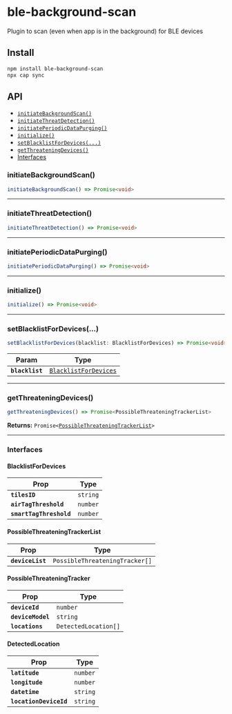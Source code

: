 # ble-background-scan

Plugin to scan (even when app is in the background) for BLE devices

## Install

```bash
npm install ble-background-scan
npx cap sync
```

## API

<docgen-index>

* [`initiateBackgroundScan()`](#initiatebackgroundscan)
* [`initiateThreatDetection()`](#initiatethreatdetection)
* [`initiatePeriodicDataPurging()`](#initiateperiodicdatapurging)
* [`initialize()`](#initialize)
* [`setBlacklistForDevices(...)`](#setblacklistfordevices)
* [`getThreateningDevices()`](#getthreateningdevices)
* [Interfaces](#interfaces)

</docgen-index>

<docgen-api>
<!--Update the source file JSDoc comments and rerun docgen to update the docs below-->

### initiateBackgroundScan()

```typescript
initiateBackgroundScan() => Promise<void>
```

--------------------


### initiateThreatDetection()

```typescript
initiateThreatDetection() => Promise<void>
```

--------------------


### initiatePeriodicDataPurging()

```typescript
initiatePeriodicDataPurging() => Promise<void>
```

--------------------


### initialize()

```typescript
initialize() => Promise<void>
```

--------------------


### setBlacklistForDevices(...)

```typescript
setBlacklistForDevices(blacklist: BlacklistForDevices) => Promise<void>
```

| Param           | Type                                                                |
| --------------- | ------------------------------------------------------------------- |
| **`blacklist`** | <code><a href="#blacklistfordevices">BlacklistForDevices</a></code> |

--------------------


### getThreateningDevices()

```typescript
getThreateningDevices() => Promise<PossibleThreateningTrackerList>
```

**Returns:** <code>Promise&lt;<a href="#possiblethreateningtrackerlist">PossibleThreateningTrackerList</a>&gt;</code>

--------------------


### Interfaces


#### BlacklistForDevices

| Prop                    | Type                |
| ----------------------- | ------------------- |
| **`tilesID`**           | <code>string</code> |
| **`airTagThreshold`**   | <code>number</code> |
| **`smartTagThreshold`** | <code>number</code> |


#### PossibleThreateningTrackerList

| Prop             | Type                                      |
| ---------------- | ----------------------------------------- |
| **`deviceList`** | <code>PossibleThreateningTracker[]</code> |


#### PossibleThreateningTracker

| Prop              | Type                            |
| ----------------- | ------------------------------- |
| **`deviceId`**    | <code>number</code>             |
| **`deviceModel`** | <code>string</code>             |
| **`locations`**   | <code>DetectedLocation[]</code> |


#### DetectedLocation

| Prop                   | Type                |
| ---------------------- | ------------------- |
| **`latitude`**         | <code>number</code> |
| **`longitude`**        | <code>number</code> |
| **`datetime`**         | <code>string</code> |
| **`locationDeviceId`** | <code>string</code> |

</docgen-api>
